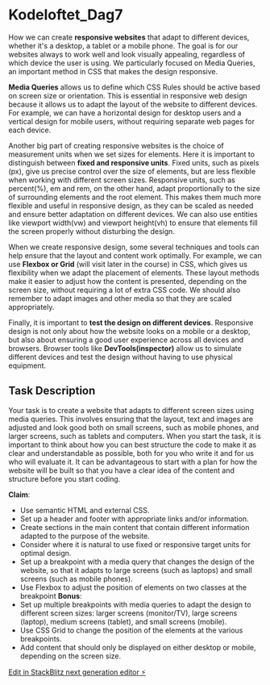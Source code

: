 # Kodeloftet_Dag7

How we can create **responsive websites** that adapt to different devices, whether it's a desktop, a tablet or a mobile phone. The goal is for our websites always to work well and look visually appealing, regardless of which device the user is using. We particularly focused on Media Queries, an important method in CSS that makes the design responsive.

**Media Queries** allows us to define which CSS Rules should be active based on screen size or orientation. This is essential in responsive web design because it allows us to adapt the layout of the website to different devices. For example, we can have a horizontal design for desktop users and a vertical design for mobile users, without requiring separate web pages for each device.

Another big part of creating responsive websites is the choice of measurement units when we set sizes for elements. Here it is important to distinguish between **fixed and responsive units**. Fixed units, such as pixels (px), give us precise control over the size of elements, but are less flexible when working with different screen sizes. Responsive units, such as percent(%), em and rem, on the other hand, adapt proportionally to the size of surrounding elements and the root element. This makes them much more flexible and useful in responsive design, as they can be scaled as needed and ensure better adaptation on different devices. We can also use entities like viewport width(vw) and viewport height(vh) to ensure that elements fill the screen properly without disturbing the design.

When we create responsive design, some several techniques and tools can help ensure that the layout and content work optimally. For example, we can use **Flexbox or Grid** (will visit later in the course) in CSS, which gives us flexibility when we adapt the placement of elements. These layout methods make it easier to adjust how the content is presented, depending on the screen size, without requiring a lot of extra CSS code. We should also remember to adapt images and other media so that they are scaled appropriately.

Finally, it is important to **test the design on different devices**. Responsive design is not only about how the website looks on a mobile or a desktop, but also about ensuring a good user experience across all devices and browsers. Browser tools like **DevTools(inspector)** allow us to simulate different devices and test the design without having to use physical equipment.

Task Description
-------------------
Your task is to create a website that adapts to different screen sizes using media queries. This involves ensuring that the layout, text and images are adjusted and look good both on small screens, such as mobile phones, and larger screens, such as tablets and computers. When you start the task, it is important to think about how you can best structure the code to make it as clear and understandable as possible, both for you who write it and for us who will evaluate it. It can be advantageous to start with a plan for how the website will be built so that you have a clear idea of ​​the content and structure before you start coding.

**Claim**:
- Use semantic HTML and external CSS.
- Set up a header and footer with appropriate links and/or information.
- Create sections in the main content that contain different information adapted to the purpose of the website.
- Consider where it is natural to use fixed or responsive target units for optimal design.
- Set up a breakpoint with a media query that changes the design of the website, so that it adapts to large screens (such as laptops) and small screens (such as mobile phones).
- Use Flexbox to adjust the position of elements on two classes at the breakpoint
**Bonus**:
- Set up multiple breakpoints with media queries to adapt the design to different screen sizes: larger screens (monitor/TV), large screens (laptop), medium screens (tablet), and small screens (mobile).
- Use CSS Grid to change the position of the elements at the various breakpoints.
- Add content that should only be displayed on either desktop or mobile, depending on the screen size.

[Edit in StackBlitz next generation editor ⚡️](https://stackblitz.com/~/github.com/sharmababita/Kodeloftet_Dag7)

